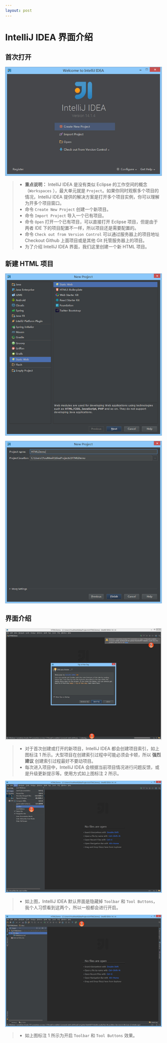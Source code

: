 ```yaml
---
layout: post
---
```

# IntelliJ IDEA 界面介绍

## 首次打开 

![首次打开](images/ix-interface-introduce-1.jpg)

> * **重点说明：** IntelliJ IDEA 是没有类似 Eclipse 的工作空间的概念（`Workspaces` ），最大单元就是 `Project`。如果你同时观察多个项目的情况，IntelliJ IDEA 提供的解决方案是打开多个项目实例，你可以理解为开多个项目窗口。 
> * 命令 `Create New Project` 创建一个新项目。
> * 命令 `Import Project` 导入一个已有项目。
> * 命令 `Open` 打开一个已有项目，可以直接打开 Eclipse 项目，但是由于两者 IDE 下的项目配置不一样，所以项目还是需要配置的。
> * 命令 `Check out from Version Control` 可以通过服务器上的项目地址 Checkout Github 上面项目或是其他 Git 托管服务器上的项目。
> * 为了介绍 IntelliJ IDEA 界面，我们这里创建一个新 HTML 项目。

## 新建 HTML 项目

![新建 HTML 项目](images/ix-interface-introduce-2.jpg)

![新建 HTML 项目](images/ix-interface-introduce-3.jpg)

## 界面介绍

![界面介绍](images/ix-interface-introduce-4.jpg)

> * 对于首次创建或打开的新项目，IntelliJ IDEA 都会创建项目索引，如上图标注 1 所示。大型项目在创建索引过程中可能必须会卡顿，所以 **强烈建议** 创建索引过程最好不要动项目。
> * 每次进入项目中，IntelliJ IDEA 会根据当前项目情况进行问题反馈，或是升级更新提示等。使用方式如上图标注 2 所示。

![界面介绍](images/ix-interface-introduce-5.jpg)

> * 如上图，IntelliJ IDEA 默认界面是隐藏掉 `Toolbar` 和 `Tool Buttons`，我个人习惯看到这两个，所以一般都会进行开启。

![界面介绍](images/ix-interface-introduce-6.jpg)

> * 如上图标注 1 所示为开启 `Toolbar` 和 `Tool Buttons` 效果。
